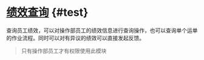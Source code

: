 # [绩效查询](/README.md) {#test}

查询员工绩效，可以对操作部员工的绩效信息进行查询操作，也可以查询单个运单的作业流程。同时可以对有异议的绩效可以直接发起反馈。

> 只有操作部员工才有权限使用此模块





